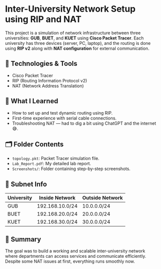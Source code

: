 # Inter-University Network Setup using RIP and NAT

This project is a simulation of network infrastructure between three universities: **GUB**, **BUET**, and **KUET** using **Cisco Packet Tracer**. Each university has three devices (server, PC, laptop), and the routing is done using **RIP v2** along with **NAT configuration** for external communication.

## 🔧 Technologies & Tools
- Cisco Packet Tracer
- RIP (Routing Information Protocol v2)
- NAT (Network Address Translation)

## 🧠 What I Learned
- How to set up and test dynamic routing using RIP.
- First-time experience with serial cable connections.
- Troubleshooting NAT — had to dig a bit using ChatGPT and the internet 😅.

## 🗂️ Folder Contents
- `topology.pkt`: Packet Tracer simulation file.
- `Lab_Report.pdf`: My detailed lab report.
- `Screenshots/`: Folder containing step-by-step screenshots.

## 🚦 Subnet Info

| University | Inside Network     | Outside Network  |
|------------|--------------------|------------------|
| GUB        | 192.168.10.0/24    | 10.0.0.0/24      |
| BUET       | 192.168.20.0/24    | 20.0.0.0/24      |
| KUET       | 192.168.30.0/24    | 30.0.0.0/24      |

## 📡 Summary
The goal was to build a working and scalable inter-university network where departments can access services and communicate efficiently. Despite some NAT issues at first, everything runs smoothly now.

